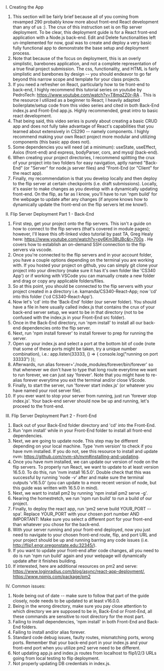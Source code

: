 I. Creating the App
1) This section will be fairly brief because all of you coming from revamped 290 probably know more about front-end React development than any of us :). The crux of this instruction set is on flip server deployment. To be clear, this deployment guide is for a React front-end application with a Node.js back-end. Edit and Delete functionalities left un-implemented for now, goal was to create and deploy a very basic fully functional app to demonstrate the base setup and deployment process.
2) Note that because of the focus on deployment, this is an overly simplistic, barebones application, and not a complete representation of a true final project submission. The css, functionality, and HTML is fairly simplistic and barebones by design -- you should endeavor to go far beyond this narrow scope and template for your class projects.
3) If you need a refresher on React, particularly how to tie front-end to back-end, I highly recommend this tutorial series on youtube by PedroTech: https://www.youtube.com/watch?v=T8mqZZ0r-RA . This is the resource I utilized as a beginner to React; I heavily adapted boilerplate/setup code from this video series and cited in both Back-End index.js and Front-End app.js. Highly recommended, great intro to basic react development.
4) That being said, this video series is purely about creating a basic CRUD app and does not fully take advantage of React's capabilities that you learned about extensively in CS290 -- namely components. I highly recommend making your own React project more modular and utilizing components (this basic app does not).
5) Some dependencies you will need (at a minimum): useState, useEffect, Axios (front-end) and express, bodyParser, cors, and mysql (back-end).
6) When creating your project directories, I recommend splitting the crux of your project into two folders for easy navigation, aptly named "Back-End" (or "Server" for node.js server files) and "Front-End (or "Client" for the react app).
7) Finally, my recommendation is that you develop locally and then deploy to the flip server at certain checkpoints (i.e. draft submissions). Locally, it's easier to make changes as you develop with a dynamically updating front-end. On the flip, as far as I know, you'll have to run 'npm build' for the webpage to update after any changes (if anyone knows how to dynamically update the front-end on the flip servers let me know!).

II. Flip Server Deployment Part 1 - Back-End
1) First step, get your project onto the flip servers. This isn't a guide on how to connect to the flip servers (that's covered in module pages); however, I'll leave this oft-linked video tutorial by past TA, Greg Healy here: https://www.youtube.com/watch?v=py6Km38tJBc&t=700s . He covers how to establish an on-demand SSH connection to the flip servers via vscode.
2) Once you're connected to the flip servers and in your account folder, you have a couple options depending on the terminal you are working with. If you hosted your project on github, you can simply git clone your project into your directory (make sure it has it's own folder like 'CS340 App') or if working with VSCode you can manually create a new folder and drag or copy any applicable folders/files.
3) So at this point, you should be connected to the flip servers with your project created in a directory i.e. kamanda/CS340-React-App; now 'cd' into this folder ('cd CS340-React-App').
4) Now let's 'cd' into the 'Back-End' folder (our server folder). You should have a file in here usually called index.js that contains the crux of your back-end server setup, we want to be in that directory (not to be confused with the index.js in your Front-End src folder). 
5) Once in the Back-End directory, run 'npm install' to install all our back-end dependencies onto the flip server.
6) Next, run 'npm install forever' to install forever to prep for running the server.
7) Open up your index.js and select a port at the bottom bit of code (note that some of these ports might be taken, try a unique number combination), i.e.:
app.listen(33333, () => {
    console.log("running on port 33333")
});
7) Afterwards, run alias forever='./node_modules/forever/bin/forever' so that whenever we don't have to type that long route everytime we want to run forever, we can just say 'forever'. Note that you might have to re-alias forever everytime you exit the terminal and/or close VScode.
8) Finally, to start the server, run 'forever start index.js' (or whatever you have named your root server file).
9) If you ever want to stop your server from running, just run 'forever stop index.js'. Your back-end server should now be up and running, let's proceed to the front-end.

III. Flip Server Deployment Part 2 - Front-End
1) Back out of your Back-End folder directory and 'cd' into the Front-End.
2) Run 'npm install' while in your Front-End folder to install all front-end dependencies.
3) Next, we are going to update node. This step may be different depending on your local machine. Type 'nvm version' to check if you have nvm installed. If you do not, see this resource to install and update nvm: https://github.com/nvm-sh/nvm#installing-and-updating.
4) Once you have nvm installed, we can update our version of node on the flip servers. To properly run React, we want to update to at least version 16.5.0. To do this, run 'nvm install 16.5.0'. Double check that this was successful by running 'node -v' after and make sure the terminal outputs 'v16.5.0' (you can update to a more recent version of node, but this guide was written with 16.5.0 in mind).
5) Next, we want to install pm2 by running 'npm install pm2 serve -g'.
6) Nearing the homestretch, we run 'npm run build' to run a build of our project. 
7) Finally, to deploy the react app, run 'pm2 serve build YOUR_PORT --spa'. Replace YOUR_PORT with your chosen port number AND IMPORTANT: Make sure you select a different port for your front-end than whatever you chose for the back-end.
8) With your server running and your front-end deployed, now you just need to navigate to your chosen front-end route, flip, and port URL and your project should be up and running barring any code issues (i.e. http://flip1.engr.oregonstate.edu:32345/).
9) If you want to update your front-end after code changes, all you need to do is run 'npm run build' again and your webpage will dynamically update after it finishes building.
10) If interested, here are additional resources on pm2 and serve: https://www.loginradius.com/blog/async/react-app-deployment/, https://www.npmjs.com/package/pm2

IV. Common issues:
1) Node being out of date -- make sure to follow that part of the guide closely, node needs to be updated to at least v16.0.0.
2) Being in the wrong directory, make sure you pay close attention to which directory we are supposed to be in, Back-End or Front-End, all these commands are sensitive to root directory for the most part.
3) Failing to install dependencies, 'npm install' in both Front-End and Back-End folders.
4) Failing to install and/or alias forever.
5) Standard code debug issues, faulty routes, mismatching ports, wrong ports. Remember that your back-end port in your index.js and your front-end port when you utilize pm2 serve need to be different. 
6) Not updating app.js and index.js routes from localhost to flip1/2/3 URLs going from local testing to flip deployment.
7) Not properly updating DB credentials in index.js.
